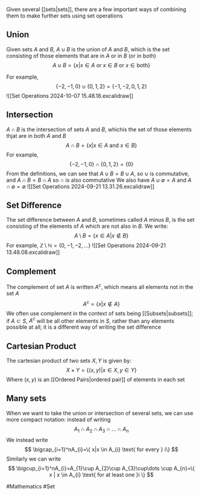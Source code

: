 Given several [[sets|sets]], there are a few important ways of combining them to make further sets using set operations
## Union
Given sets $A$ and $B$, $A\cup B$ is the union of $A$ and $B$, which is the set consisting of those elements that are in $A$ or in $B$ (or in both)
$$
A\cup B=\{ x|x\in A \text{ or }x\in B\text{ or }x\in \text{both} \}
$$

For example,
$$
\{ -2,-1,0 \}\cup \{ 0,1,2 \}=\{ -1,-2,0,1,2 \}
$$
![[Set Operations 2024-10-07 15.48.18.excalidraw]]
## Intersection
$A\cap B$ is the intersection of sets $A$ and $B$, whichis the set of those elements thjat are in both $A$ and $B$
$$
A\cap B=\{ x|x\in A\text{ and }x\in B \}
$$
For example,
$$
\{ -2,-1,0 \}\cap \{ 0,1,2 \}=\{ 0 \}
$$
From the definitions, we can see that $A\cup B=B\cup A$, so $\cup$ is commutative, and $A\cap B=B\cap A$ so $\cap$ is also commutative
We also have $A\cup \emptyset=A$ and $A\cap \emptyset=\emptyset$
![[Set Operations 2024-09-21 13.31.26.excalidraw]]
## Set Difference
The set difference between $A$ and $B$, sometimes called $A$ minus $B$, is the set consisting of the elements of $A$ which are not also in $B$. We write:
$$
A\setminus B=\{ x \in A|x \not\in B \}
$$
For example, $\mathbb{Z}\setminus \mathbb{N}=\{ 0,-1,-2,\dots \}$
![[Set Operations 2024-09-21 13.48.08.excalidraw]]
## Complement
The complement of set $A$ is written $A^c$, which means all elements not in the set $A$
$$
A^c=\{ x|x \not\in A \}
$$
We often use complement in the context of sets being [[Subsets|subsets]]; if $A\subset S$, $A^c$ will be all other elements in $S$, rather than any elements possible at all; it is a different way of writing the set difference
## Cartesian Product
The cartesian product of two sets $X,Y$ is given by:
$$
X\times Y=\{ (x,y)|x\in X,y\in Y \}
$$
Where $(x,y)$ is an [[Ordered Pairs|ordered pair]] of elements in each set
## Many sets
When we want to take the union or intersection of several sets, we can use more compact notation: instead of writing
$$
A_{1}\cap A_{2}\cap A_{3}\cap\dots \cap A_{n}
$$
We instead write
$$
\bigcap_{i=1}^nA_{i}=\{ x|x \in A_{i} \text{ for every } i\}
$$
Similarly we can write
$$
\bigcup_{i=1}^nA_{i}=A_{1}\cup A_{2}\cup A_{3}\cup\dots \cup A_{n}=\{ x | x \in A_{i} \text{ for at least one }i \}
$$

#Mathematics #Set